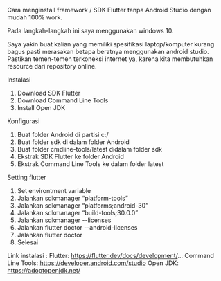 Cara menginstall framework / SDK Flutter tanpa Android Studio dengan mudah 100% work.

Pada langkah-langkah ini saya menggunakan windows 10.

Saya yakin buat kalian yang memiliki spesifikasi laptop/komputer kurang bagus pasti merasakan betapa beratnya menggunakan android studio. Pastikan temen-temen terkoneksi internet ya, karena kita membutuhkan resource dari repository online.

Instalasi
1. Download SDK Flutter
2. Download Command Line Tools
3. Install Open JDK

Konfigurasi
1. Buat folder Android di partisi c:/
2. Buat folder sdk di dalam folder Android
3. Buat folder cmdline-tools/latest didalam folder sdk
4. Ekstrak SDK Flutter ke folder Android
5. Ekstrak Command Line Tools ke dalam folder latest 

Setting flutter
1. Set environtment variable
2. Jalankan sdkmanager “platform-tools”
3. Jalankan sdkmanager “platforms;android-30”
4. Jalankan sdkmanager “build-tools;30.0.0”
5. Jalankan sdkmanager --licenses
6. Jalankan flutter doctor --android-licenses
7. Jalankan flutter doctor
8. Selesai

Link instalasi :
Flutter: https://flutter.dev/docs/development/...
Command Line Tools: https://developer.android.com/studio
Open JDK: https://adoptopenjdk.net/
